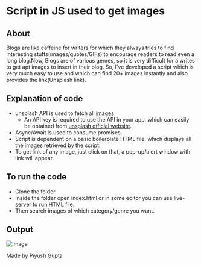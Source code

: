 # Script in JS used to get images

## About

Blogs are like caffeine for writers for which they always tries to find interesting stuffs(images/quotes/GIFs) to encourage readers to read even a long blog.Now, Blogs are of various genres, so it is very difficult for a writes to get apt images to insert in their blog. So, I've developed a script which is very much easy to use and which can find 20+ images instantly and also provides the link(Unsplash link).

## Explanation of code

- unsplash API is used to fetch all [images](https://api.unsplash.com/search/photos?per_page=30&query=[word]&client_id=[key])
    - An API key is required to use the API in your app, which can easily be obtained from [unsplash official website](https://unsplash.com/developers).
- Async/Await is used to consume promises.
- Script is dependent on a basic boilerplate HTML file, which displays all the images retrieved by the script.
- To get link of any image, just click on that, a pop-up/alert window with link will appear.

## To run the code

- Clone the folder
- Inside the folder open index.html or in some editor you can use live-server to run HTML file.
- Then search images of which category/genre you want.

## Output
![image](https://i.imgur.com/jiTQVJf.png)

Made by [Piyush Gupta](https://github.com/gupta-piyush19)
